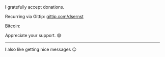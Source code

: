 I gratefully accept donations.

Recurring via Gittip: [gittip.com/dsernst](https://www.gittip.com/dsernst)

Bitcoin:

Appreciate your support. :smile:

---------

I also like getting nice messages :wink:
